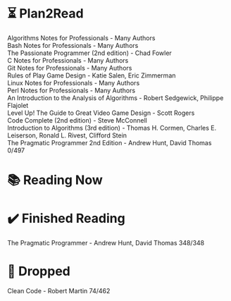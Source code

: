 # ⏳ Plan2Read

Algorithms Notes for Professionals - Many Authors   
Bash Notes for Professionals - Many Authors   
The Passionate Programmer (2nd edition) - Chad Fowler   
C Notes for Professionals - Many Authors   
Git Notes for Professionals - Many Authors   
Rules of Play Game Design - Katie Salen, Eric Zimmerman   
Linux Notes for Professionals - Many Authors   
Perl Notes for Professionals - Many Authors   
An Introduction to the Analysis of Algorithms - Robert Sedgewick, Philippe Flajolet   
Level Up! The Guide to Great Video Game Design - Scott Rogers   
Code Complete (2nd edition) - Steve McConnell   
Introduction to Algorithms (3rd edition) - Thomas H. Cormen, Charles E. Leiserson, Ronald L. Rivest, Clifford Stein   
The Pragmatic Programmer 2nd Edition - Andrew Hunt, David Thomas 0/497

# 📚 Reading Now


# ✔️ Finished Reading

The Pragmatic Programmer - Andrew Hunt, David Thomas 348/348

# 🫗 Dropped

Clean Code - Robert Martin 74/462   

